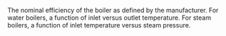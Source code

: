 The nominal efficiency of the boiler as defined by the manufacturer. For water boilers, a function of inlet versus outlet temperature. For steam boilers, a function of inlet temperature versus steam pressure.
